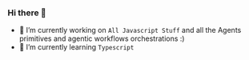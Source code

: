 ### Hi there 👋

<!--
**marckraw/marckraw** is a ✨ _special_ ✨ repository because its `README.md` (this file) appears on your GitHub profile.
- 👯 I’m looking to collaborate on ...
- - 🤔 I’m looking for help with ...
- 💬 Ask me about ...
- - 📫 How to reach me: ...
- 😄 Pronouns: ...
- ⚡ Fun fact: ...
-->


- 🔭 I’m currently working on `All Javascript Stuff` and all the Agents primitives and agentic workflows orchestrations :)
- 🌱 I’m currently learning `Typescript`


<!--
 <img align="left" alt="My GitHub stats" src="https://github-readme-stats.vercel.app/api?username=marckraw&count_private=true" />
 <br />
<img align="left" alt="My language stats" src="https://github-readme-stats.vercel.app/api/top-langs/?username=marckraw&layout=compact" /> 
-->
